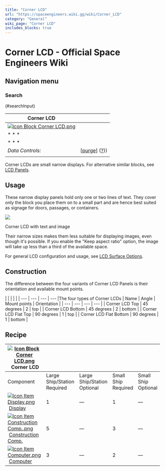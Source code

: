 ```yaml
---
title: "Corner LCD"
url: "https://spaceengineers.wiki.gg/wiki/Corner_LCD"
category: "General"
wiki_page: "Corner LCD"
includes_blocks: true
---
```


# Corner LCD - Official Space Engineers Wiki

## Navigation menu

### Search

(#searchInput)

| Corner LCD |     |
| --- | --- |
| [![Icon Block Corner LCD.png](https://spaceengineers.wiki.gg/images/2/29/Icon_Block_Corner_LCD.png?91ad63)](https://spaceengineers.wiki.gg/wiki/File:Icon_Block_Corner_LCD.png) |     |
| * * * |     |
| * * * |     |
| _Data Controls:_ | \[[purge](https://spaceengineers.wiki.gg/wiki/Corner_LCD?action=purge)\] ([?](https://spaceengineers.wiki.gg/wiki/Template:Info_Block))) |
|     |     |

Corner LCDs are small narrow displays. For alternative similar blocks, see [LCD Panels](https://spaceengineers.wiki.gg/wiki/LCD_Panels "LCD Panels").

## Usage

These narrow display panels hold only one or two lines of text. They cover only the block you place them on to a small part and are hence best suited as signage for doors, passages, or containers.

[![](https://spaceengineers.wiki.gg/images/thumb/0/0c/Corner-lcd-with-image.png/320px-Corner-lcd-with-image.png?7e7f50)](https://spaceengineers.wiki.gg/wiki/File:Corner-lcd-with-image.png)

Corner LCD with text and image

Their narrow sizes makes them less suitable for displaying images, even though it's possible. If you enable the "Keep aspect ratio" option, the image will take up less than a third of the available space.

For general LCD configuration and usage, see [LCD Surface Options](https://spaceengineers.wiki.gg/wiki/LCD_Surface_Options "LCD Surface Options").

## Construction

The difference between the four variants of Corner LCD Panels is their orientation and available mount points.

|     |     |     |     |
| --- | --- | --- | --- |The four types of Corner LCDs
| Name | Angle | Mount points | Orientation |
| --- | --- | --- | --- |
| Corner LCD Top | 45 degrees | 2   | top |
| Corner LCD Bottom | 45 degrees | 2   | bottom |
| Corner LCD Flat Top | 90 degrees | 1   | top |
| Corner LCD Flat Bottom | 90 degrees | 1   | bottom |

## Recipe

| [![Icon Block Corner LCD.png](https://spaceengineers.wiki.gg/images/thumb/2/29/Icon_Block_Corner_LCD.png/21px-Icon_Block_Corner_LCD.png?91ad63)](https://spaceengineers.wiki.gg/wiki/Corner_LCD "Corner LCD") Corner LCD |     |     |     |     |
| --- | --- | --- | --- | --- |
| Component | Large Ship/Station  <br>Required | Large Ship/Station  <br>Optional | Small Ship  <br>Required | Small Ship  <br>Optional |
| [![Icon Item Display.png](https://spaceengineers.wiki.gg/images/thumb/4/44/Icon_Item_Display.png/21px-Icon_Item_Display.png?a444bc)](https://spaceengineers.wiki.gg/wiki/Display "Display") [Display](https://spaceengineers.wiki.gg/wiki/Display "Display") | 1   | —   | 1   | —   |
| [![Icon Item Construction Comp..png](https://spaceengineers.wiki.gg/images/thumb/4/45/Icon_Item_Construction_Comp..png/21px-Icon_Item_Construction_Comp..png?cdc26f)](https://spaceengineers.wiki.gg/wiki/Construction_Comp. "Construction Comp.") [Construction Comp.](https://spaceengineers.wiki.gg/wiki/Construction_Comp. "Construction Comp.") | 5   | —   | 3   | —   |
| [![Icon Item Computer.png](https://spaceengineers.wiki.gg/images/thumb/7/72/Icon_Item_Computer.png/21px-Icon_Item_Computer.png?65c1a4)](https://spaceengineers.wiki.gg/wiki/Computer "Computer") [Computer](https://spaceengineers.wiki.gg/wiki/Computer "Computer") | 3   | —   | 2   | —   |